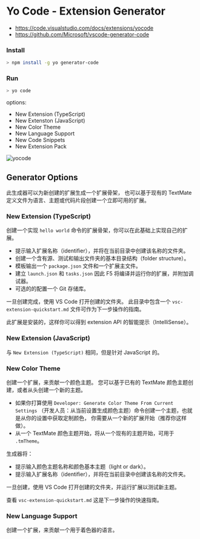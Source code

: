 # Yo Code - Extension Generator

- <https://code.visualstudio.com/docs/extensions/yocode>
- <https://github.com/Microsoft/vscode-generator-code>

### Install

```bash
> npm install -g yo generator-code
```

### Run

```bash
> yo code
```

options:

- New Extension (TypeScript)
- New Extenston (JavaScript)
- New Color Theme
- New Language Support
- New Code Snippets
- New Extension Pack

![yocode](https://code.visualstudio.com/assets/docs/extensions/yocode/yocode.png)

## Generator Options

此生成器可以为新创建的扩展生成一个扩展骨架，
也可以基于现有的 TextMate 定义文件为语言、主题或代码片段创建一个立即可用的扩展。

### New Extension (TypeScript)

创建一个实现 `hello world` 命令的扩展骨架，你可以在此基础上实现自己的扩展。

- 提示输入扩展名称（identifier），并将在当前目录中创建该名称的文件夹。
- 创建一个含有源、测试和输出文件夹的基本目录结构（folder structure）。
- 模板输出一个 `package.json` 文件和一个扩展主文件。
- 建立 `launch.json` 和 `tasks.json` 因此 F5 将编译并运行你的扩展，并附加调试器。
- 可选的的配置一个 Git 存储库。

一旦创建完成，使用 VS Code 打开创建的文件夹。
此目录中包含一个 `vsc-extension-quickstart.md` 文件可作为下一步操作的指南。

此扩展是安装的，这样你可以得到 extension API 的智能提示（IntelliSense）。

### New Extension (JavaScript)

与 `New Extension (TypeScript)` 相同，但是针对 JavaScript 的。

### New Color Theme

创建一个扩展，来贡献一个颜色主题。
您可以基于已有的 TextMate 颜色主题创建，或者从头创建一个新的主题。

- 如果你打算使用 `Developer: Generate Color Theme From Current Settings`
（开发人员：从当前设置生成颜色主题）命令创建一个主题，也就是从你的设置中获取定制颜色，
你需要从一个新的扩展开始（推荐你这样做）。
- 从一个 TextMate 颜色主题开始，将从一个现有的主题开始，可用于 `.tmTheme`。

生成器将：

- 提示输入颜色主题名称和颜色基本主题（light or dark）。
- 提示输入扩展名称（identifier），并将在当前目录中创建该名称的文件夹。

一旦创建，使用 VS Code 打开创建的文件夹，并运行扩展以测试新主题。

查看 `vsc-extension-quickstart.md` 这是下一步操作的快速指南。

### New Language Support

创建一个扩展，来贡献一个用于着色器的语言。



